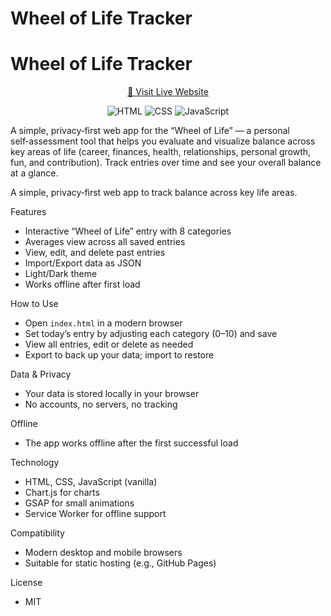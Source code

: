 # Wheel of Life Tracker
# Wheel of Life Tracker

<p align="center">
    
  <a href="https://umertariq1.github.io/Wheel-of-Life/" target="_blank" rel="noopener noreferrer">
    🔗 Visit Live Website
  </a>
</p>

<p align="center">
  <img alt="HTML" src="https://img.shields.io/badge/HTML-E34F26?style=for-the-badge&logo=html5&logoColor=white" />
  <img alt="CSS" src="https://img.shields.io/badge/CSS-1572B6?style=for-the-badge&logo=css3&logoColor=white" />
  <img alt="JavaScript" src="https://img.shields.io/badge/JavaScript-F7DF1E?style=for-the-badge&logo=javascript&logoColor=black" />
</p>

A simple, privacy‑first web app for the “Wheel of Life” — a personal self‑assessment tool that helps you evaluate and visualize balance across key areas of life (career, finances, health, relationships, personal growth, fun, and contribution). Track entries over time and see your overall balance at a glance.

A simple, privacy‑first web app to track balance across key life areas.

Features
- Interactive “Wheel of Life” entry with 8 categories
- Averages view across all saved entries
- View, edit, and delete past entries
- Import/Export data as JSON
- Light/Dark theme
- Works offline after first load

How to Use
- Open `index.html` in a modern browser
- Set today’s entry by adjusting each category (0–10) and save
- View all entries, edit or delete as needed
- Export to back up your data; import to restore

Data & Privacy
- Your data is stored locally in your browser
- No accounts, no servers, no tracking

Offline
- The app works offline after the first successful load

Technology
- HTML, CSS, JavaScript (vanilla)
- Chart.js for charts
- GSAP for small animations
- Service Worker for offline support

Compatibility
- Modern desktop and mobile browsers
- Suitable for static hosting (e.g., GitHub Pages)

License
- MIT

